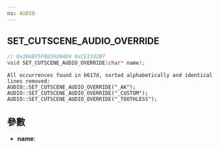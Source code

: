 ```yaml
---
ns: AUDIO
---
```

## SET_CUTSCENE_AUDIO_OVERRIDE

```c
// 0x3B4BF5F0859204D9 0xCE1332B7
void SET_CUTSCENE_AUDIO_OVERRIDE(char* name);
```

```
All occurrences found in b617d, sorted alphabetically and identical lines removed:   
AUDIO::SET_CUTSCENE_AUDIO_OVERRIDE("_AK");  
AUDIO::SET_CUTSCENE_AUDIO_OVERRIDE("_CUSTOM");  
AUDIO::SET_CUTSCENE_AUDIO_OVERRIDE("_TOOTHLESS");  
```

## 參數
* **name**: 

